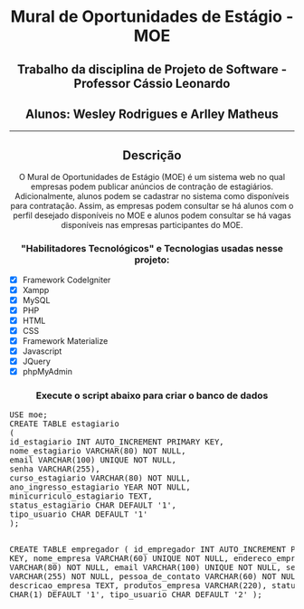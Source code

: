 <h1 align="center"> Mural de Oportunidades de Estágio - MOE</h1>

<h2 align="center">Trabalho da disciplina de Projeto de Software - Professor Cássio Leonardo</h2>
<h2 align="center"> Alunos: Wesley Rodrigues e Arlley Matheus</h2>
<hr>
<h2 align="center">Descrição</h2>

<p align="center">O Mural de Oportunidades de Estágio (MOE) é um sistema web no qual empresas
podem publicar anúncios de contração de estagiários. Adicionalmente, alunos
podem se cadastrar no sistema como disponíveis para contratação. Assim, as
empresas podem consultar se há alunos com o perfil desejado disponíveis no MOE
e alunos podem consultar se há vagas disponíveis nas empresas participantes do
MOE.</p>

<h3 align="center">"Habilitadores Tecnológicos" e Tecnologias usadas nesse projeto:</h3>

- [x] Framework CodeIgniter
- [x] Xampp
- [x] MySQL
- [x] PHP
- [x] HTML
- [x] CSS
- [x] Framework Materialize
- [x] Javascript
- [x] JQuery
- [x] phpMyAdmin

<h3 align="center">Execute o script abaixo para criar o banco de dados</h3>
<pre>
USE moe;
CREATE TABLE estagiario
(
id_estagiario INT AUTO_INCREMENT PRIMARY KEY,
nome_estagiario VARCHAR(80) NOT NULL,
email VARCHAR(100) UNIQUE NOT NULL,
senha VARCHAR(255),
curso_estagiario VARCHAR(80) NOT NULL,
ano_ingresso_estagiario YEAR NOT NULL,
minicurriculo_estagiario TEXT,
status_estagiario CHAR DEFAULT '1',
tipo_usuario CHAR DEFAULT '1'
);

CREATE TABLE empregador
(
id_empregador INT AUTO_INCREMENT PRIMARY KEY,
nome_empresa VARCHAR(60) UNIQUE NOT NULL,
endereco_empresa VARCHAR(80) NOT NULL,
email VARCHAR(100) UNIQUE NOT NULL,
senha VARCHAR(255) NOT NULL,
pessoa_de_contato VARCHAR(60) NOT NULL,
descricao_empresa TEXT,
produtos_empresa VARCHAR(220),
status_empregador CHAR(1) DEFAULT '1',
tipo_usuario CHAR DEFAULT '2'
);
  </pre>